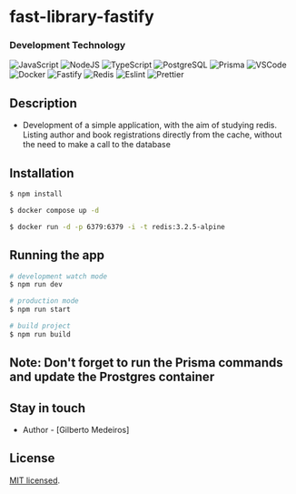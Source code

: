 # fast-library-fastify

### Development Technology

![JavaScript](https://img.shields.io/badge/JavaScript-323330?style=for-the-badge&logo=javascript&logoColor=F7DF1E)
![NodeJS](https://img.shields.io/badge/Node.js-43853D?style=for-the-badge&logo=node.js&logoColor=white)
![TypeScript](https://img.shields.io/badge/TypeScript-007ACC?style=for-the-badge&logo=typescript&logoColor=white)
![PostgreSQL](https://img.shields.io/badge/PostgreSQL-316192?style=for-the-badge&logo=postgresql&logoColor=white)
![Prisma](https://img.shields.io/badge/Prisma-3982CE?style=for-the-badge&logo=Prisma&logoColor=white)
![VSCode](https://img.shields.io/badge/Visual_Studio_Code-0078D4?style=for-the-badge&logo=visual%20studio%20code&logoColor=white)
![Docker](https://img.shields.io/badge/Docker-2CA5E0?style=for-the-badge&logo=docker&logoColor=white)
![Fastify](https://img.shields.io/badge/fastify-202020?style=for-the-badge&logo=fastify&logoColor=white)
![Redis](https://img.shields.io/badge/redis-CC0000.svg?&style=for-the-badge&logo=redis&logoColor=white)
![Eslint](https://img.shields.io/badge/eslint-3A33D1?style=for-the-badge&logo=eslint&logoColor=white)
![Prettier](https://img.shields.io/badge/prettier-1A2C34?style=for-the-badge&logo=prettier&logoColor=F7BA3E)

## Description

- Development of a simple application, with the aim of studying redis. Listing author and book registrations directly from the cache, without the need to make a call to the database

## Installation

```bash
$ npm install
```

```bash
$ docker compose up -d
```

```bash
$ docker run -d -p 6379:6379 -i -t redis:3.2.5-alpine
```

## Running the app

```bash
# development watch mode
$ npm run dev

# production mode
$ npm run start

# build project
$ npm run build
```

## Note: Don't forget to run the Prisma commands and update the Prostgres container

## Stay in touch

- Author - [Gilberto Medeiros]

## License

[MIT licensed](LICENSE).
